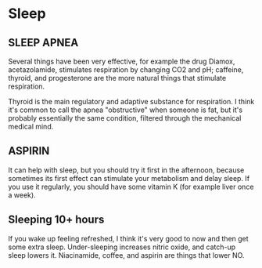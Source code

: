 # Sleep

## SLEEP APNEA
Several things have been very effective, for example the drug Diamox, acetazolamide, stimulates respiration by changing CO2 and pH; caffeine, thyroid, and progesterone are the more natural things that stimulate respiration.

Thyroid is the main regulatory and adaptive substance for respiration. I think it's common to call the apnea "obstructive" when someone is fat, but it's probably essentially the same condition, filtered through the mechanical medical mind.

## ASPIRIN
It can help with sleep, but you should try it first in the afternoon, because sometimes its first effect can stimulate your metabolism and delay sleep. If you use it regularly, you should have some vitamin K (for example liver once a week).

## Sleeping 10+ hours
If you wake up feeling refreshed, I think it's very good to now and then get some extra sleep. Under-sleeping increases nitric oxide, and catch-up sleep lowers it. Niacinamide, coffee, and aspirin are things that lower NO.
